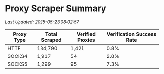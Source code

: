 # Proxy Scraper Summary

_Last Updated: 2025-05-23 08:02:57_

| Proxy Type | Total Scraped | Verified Proxies | Verification Success Rate |
|------------|--------------|------------------|--------------------------|
| HTTP | 184,790 | 1,421 | 0.8% |
| SOCKS4 | 1,917 | 54 | 2.8% |
| SOCKS5 | 1,299 | 95 | 7.3% |
